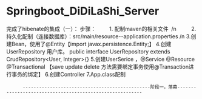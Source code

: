 # Springboot_DiDiLaShi_Server
  完成了hibenate的集成（一）：
    步骤：
          1. 配制maven的相关文件  /n
          2. 持久化配制（连接数据库）：src/main/resource--application.properties /n
          3.创建Bean，使用了@Entity【import javax.persistence.Entity;】
          4.创建UserRepository 用户库。
            public interface UserRepository extends CrudRepository<User, Integer>{}
          5.创建UserSerice ，@Service  @Resource  @Transactional  【save update delete 方法需要绑定事务使用@Transaction进行事务的绑定】
          6.创建Controller
          7.App.class配制
          
          -----------------------------------------------阶段一，落幕---------------------------------------------------------
